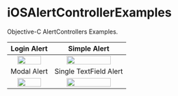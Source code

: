 # iOSAlertControllerExamples
Objective-C AlertControllers Examples.

Login Alert             |  Simple Alert
:-------------------------:|:-------------------------:
<img src="https://user-images.githubusercontent.com/4823319/91632495-7328d700-ea24-11ea-9c22-cccaf83f454e.png" width="80%" height="38%">  |  <img src="https://user-images.githubusercontent.com/4823319/91632827-da478b00-ea26-11ea-97f6-23115e4526f6.png" width="80%" height="38%">
 Modal Alert             |  Single TextField Alert
<img src="https://user-images.githubusercontent.com/4823319/91632969-031c5000-ea28-11ea-93c2-cf8b55cb351f.png" width="80%" height="38%">  |  <img src="https://user-images.githubusercontent.com/4823319/91632977-13ccc600-ea28-11ea-966e-5d58a7d912be.png" width="80%" height="38%">
